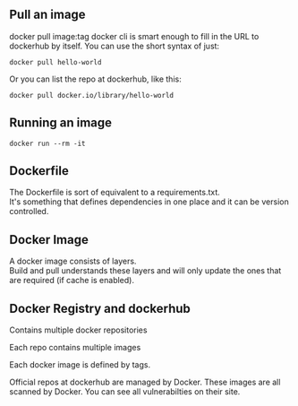 ## Pull an image
docker pull image:tag
docker cli is smart enough to fill in the URL to dockerhub by itself.
You can use the short syntax of just:

	docker pull hello-world

Or you can list the repo at dockerhub, like this: 

	docker pull docker.io/library/hello-world

## Running an image
~~~~
docker run --rm -it 
~~~~

## Dockerfile
The Dockerfile is sort of equivalent to a requirements.txt. <br>
It's something that defines dependencies in one place and it can be version controlled.

## Docker Image
A docker image consists of layers.<br>
Build and pull understands these layers and will only update the ones that are required (if cache is enabled).

## Docker Registry and dockerhub
Contains multiple docker repositories

Each repo contains multiple images

Each docker image is defined by tags.

Official repos at dockerhub are managed by Docker. These images are all scanned by Docker. You can see all vulnerabilties on their site.

